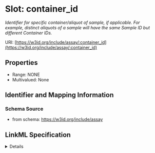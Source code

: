 # Slot: container_id
_Identifier for specific container/aliquot of sample, if applicable. For example, distinct aliquots of a sample will have the same Sample ID but different Container IDs._


URI: [https://w3id.org/include/assay/:container_id](https://w3id.org/include/assay/:container_id)



<!-- no inheritance hierarchy -->




## Properties

* Range: NONE
* Multivalued: None







## Identifier and Mapping Information







### Schema Source


* from schema: https://w3id.org/include/assay




## LinkML Specification

<details>
```yaml
name: container_id
definition_uri: include:container_id
description: Identifier for specific container/aliquot of sample, if applicable. For
  example, distinct aliquots of a sample will have the same Sample ID but different
  Container IDs.
title: Container Id
from_schema: https://w3id.org/include/assay
rank: 1000
alias: container_id
domain_of:
- Biospecimen

```
</details>